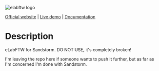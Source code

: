 ![elabftw logo](https://i.imgur.com/hq6SAZf.png)

[Official website](https://www.elabftw.net) | [Live demo](https://demo.elabftw.net) | [Documentation](https://doc.elabftw.net)


# Description

eLabFTW for Sandstorm. DO NOT USE, it's completely broken!

I'm leaving the repo here if someone wants to push it further, but as far as I'm concerned I'm done with Sandstorm.
